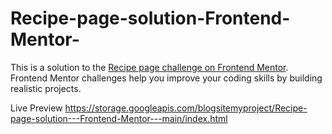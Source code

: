 # Recipe-page-solution-Frontend-Mentor-
This is a solution to the [Recipe page challenge on Frontend Mentor](https://www.frontendmentor.io/challenges/recipe-page-KiTsR8QQKm). Frontend Mentor challenges help you improve your coding skills by building realistic projects. 


<a src="https://storage.googleapis.com/blogsitemyproject/Recipe-page-solution---Frontend-Mentor---main/index.html">Live Preview</a> https://storage.googleapis.com/blogsitemyproject/Recipe-page-solution---Frontend-Mentor---main/index.html